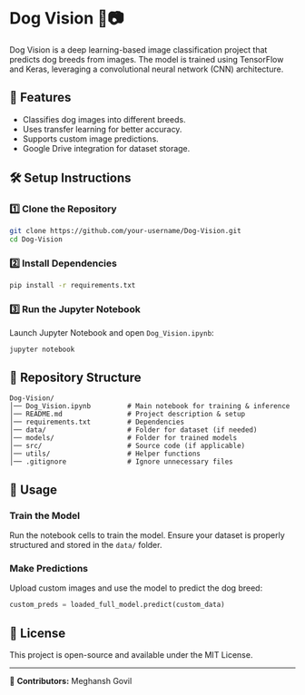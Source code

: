 # Dog Vision 🐶📷

Dog Vision is a deep learning-based image classification project that predicts dog breeds from images. The model is trained using TensorFlow and Keras, leveraging a convolutional neural network (CNN) architecture.

## 📌 Features

- Classifies dog images into different breeds.
- Uses transfer learning for better accuracy.
- Supports custom image predictions.
- Google Drive integration for dataset storage.

## 🛠 Setup Instructions

### 1️⃣ Clone the Repository

```sh
git clone https://github.com/your-username/Dog-Vision.git
cd Dog-Vision
```

### 2️⃣ Install Dependencies

```sh
pip install -r requirements.txt
```

### 3️⃣ Run the Jupyter Notebook

Launch Jupyter Notebook and open `Dog_Vision.ipynb`:

```sh
jupyter notebook
```

## 📂 Repository Structure

```
Dog-Vision/
│── Dog_Vision.ipynb         # Main notebook for training & inference
│── README.md                # Project description & setup
│── requirements.txt         # Dependencies
│── data/                    # Folder for dataset (if needed)
│── models/                  # Folder for trained models
│── src/                     # Source code (if applicable)
│── utils/                   # Helper functions
│── .gitignore               # Ignore unnecessary files
```

## 🚀 Usage

### Train the Model

Run the notebook cells to train the model. Ensure your dataset is properly structured and stored in the `data/` folder.

### Make Predictions

Upload custom images and use the model to predict the dog breed:

```python
custom_preds = loaded_full_model.predict(custom_data)
```

## 📜 License

This project is open-source and available under the MIT License.

---

🔗 **Contributors:** Meghansh Govil

